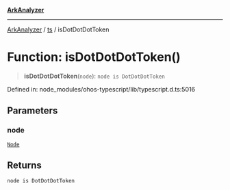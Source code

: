 [**ArkAnalyzer**](../../../../README.md)

***

[ArkAnalyzer](../../../../globals.md) / [ts](../README.md) / isDotDotDotToken

# Function: isDotDotDotToken()

> **isDotDotDotToken**(`node`): `node is DotDotDotToken`

Defined in: node\_modules/ohos-typescript/lib/typescript.d.ts:5016

## Parameters

### node

[`Node`](../interfaces/Node.md)

## Returns

`node is DotDotDotToken`
